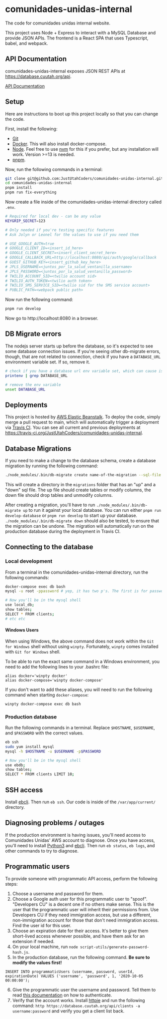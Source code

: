 # comunidades-unidas-internal

The code for comunidades unidas internal website.

This project uses Node + Express to interact with a MySQL Database and provide JSON APIs. The frontend is a React SPA that uses Typescript, babel, and webpack.

## API Documentation

comunidades-unidas-internal exposes JSON REST APIs at https://database.cuutah.org/api.

[API Documentation](/api-docs)

## Setup

Here are instructions to boot up this project locally so that you can change the code.

First, install the following:

- [Git](https://git-scm.com/book/en/v2/Getting-Started-Installing-Git)
- [Docker](https://www.docker.com/get-started). This will also install docker-compose.
- [Node](https://nodejs.org/en/download/). Feel free to use [nvm](https://github.com/creationix/nvm) for this if you prefer, but any installation will work. Version >=13 is needed.
- [pnpm](https://pnpm.js.org/).

Now, run the following commands in a terminal:

```sh
git clone git@github.com:JustUtahCoders/comunidades-unidas-internal.git
cd comunidades-unidas-internal
pnpm install
pnpm run fix-everything
```

Now create a file inside of the comunidades-unidas-internal directory called `.env`.

```sh
# Required for local dev - can be any value
KEYGRIP_SECRET=123

# Only needed if you're testing specific features
# Ask Jolyn or Leonel for the values to use if you need them

# USE_GOOGLE_AUTH=true
# GOOGLE_CLIENT_ID=<insert_id_here>
# GOOGLE_CLIENT_SECRET=<insert_client_secret_here>
# GOOGLE_CALLBACK_URL=http://localhost:8080/api/auth/google/callback
# GUEST_GITHUB_KEY=<insert_github_key_here>
# JPLS_USERNAME=<juntos_por_la_salud_ventanilla_username>
# JPLS_PASSWORD=<juntos_por_la_salud_ventanilla_password>
# TWILIO_ACCOUNT_SID=<twilio account sid>
# TWILIO_AUTH_TOKEN=<twilio auth token>
# TWILIO_SMS_SERVICE_SID=<twilio sid for the SMS service account>
# PUBLIC_PATH=<webpack public path>
```

Now run the following command:

```sh
pnpm run develop
```

Now go to http://localhost:8080 in a browser.

## DB Migrate errors

The nodejs server starts up before the database, so it's expected to see some database connection issues. If you're seeing other db-migrate errors, though, that are not related to connection, check if you have a `DATABASE_URL` environment variable set. If so, remove it.

```sh
# check if you have a database url env variable set, which can cause issues
printenv | grep DATABASE_URL

# remove the env variable
unset DATABASE_URL
```

## Deployments

This project is hosted by [AWS Elastic Beanstalk](https://aws.amazon.com/elasticbeanstalk/). To deploy the code,
simply merge a pull request to main, which will automatically trigger a deployment via [Travis CI](https://travis-ci.org/).
You can see all current and previous deployments at https://travis-ci.org/JustUtahCoders/comunidades-unidas-internal.

## Database Migrations

If you need to make a change to the database schema, create a database migration by running the following command:

```sh
./node_modules/.bin/db-migrate create name-of-the-migration --sql-file
```

This will create a directory in the `migrations` folder that has an "up" and a "down" sql file. The up file should create tables or modify columns,
the down file should drop tables and unmodify columns.

After creating a migration, you'll have to run `./node_modules/.bin/db-migrate up` to run it against your local database. You can run either `pnpm run develop-database` or `pnpm run develop` to start up your database. `./node_modules/.bin/db-migrate down` should also be tested, to ensure that the migration can be undone. The migration will automatically run on the production database during the deployment in Travis CI.

## Connecting to the database

### Local development

From a terminal in the comunidades-unidas-internal directory, run the following commands:

```sh
docker-compose exec db bash
mysql -u root -ppassword # yep, it has two p's. The first is for password, the second is for the word password which is the password

# Now you'll be in the mysql shell
use local_db;
show tables;
SELECT * FROM clients;
# etc etc
```

#### Windows Users

When using Windows, the above command does not work within the `Git for Windows` shell without using `winpty`. Fortunately, `winpty` comes installed with `Git for Windows` shell.

To be able to run the exact same command in a Windows environment, you need to add the following lines to your .bashrc file:

```
alias docker='winpty docker'
alias docker-compose='winpty docker-compose'
```

If you don't want to add these aliases, you will need to run the following command when starting `docker-compose`:

```sh
winpty docker-compose exec db bash
```

### Production database

Run the following commands in a terminal. Replace `$HOSTNAME`, `$USERNAME`, and `$PASSWORD` with the correct values.

```sh
eb ssh
sudo yum install mysql
mysql -h $HOSTNAME -u $USERNAME -p$PASSWORD

# Now you'll be in the mysql shell
use ebdb;
show tables;
SELECT * FROM clients LIMIT 10;
```

## SSH access

Install [ebcli](https://docs.aws.amazon.com/elasticbeanstalk/latest/dg/eb-cli3-install.html). Then run `eb ssh`. Our code is
inside of the `/var/app/current/` directory.

## Diagnosing problems / outages

If the production environment is having issues, you'll need access to Comunidades Unidas' AWS account to diagnose. Once you have access,
you'll need to install [Python3](https://docs.aws.amazon.com/elasticbeanstalk/latest/dg/eb-cli3-install.html) and
[ebcli](https://docs.aws.amazon.com/elasticbeanstalk/latest/dg/eb-cli3-install.html). Then run `eb status`, `eb logs`, and other commands to try to diagnose.

## Programmatic users

To provide someone with programmatic API access, perform the following steps:

1. Choose a username and password for them.
2. Choose a Google auth user for this programmatic user to "spoof". "Developers CU" is a decent one if no others make sense. This is the user that the programmatic user will inherit their permissions from. Use Developers CU if they need immigration access, but use a different, non-immigration account for those that don't need immigration access. Find the user id for this user.
3. Choose an expiration date for their access. It's better to give them short-lived access whenever possible, and have them ask for an extension if needed.
4. On your local machine, run `node script-utils/generate-password-hash.js`.
5. In the production database, run the following command. **Be sure to modify the values first!**

```mysql
INSERT INTO programmaticUsers (username, password, userId, expirationDate) VALUES ('username', 'password', 1, '2020-10-05 00:00:00');
```

6. Give the programmatic user the username and password. Tell them to read [this documentation](https://github.com/JustUtahCoders/comunidades-unidas-internal/tree/main/api-docs#how-to-use-your-api-key) on how to authenticate.
7. Verify that the account works. Install [httpie](https://httpie.org/) and run the following command: `http https://database.cuutah.org/api/clients -a username:password` and verify you get a client list back.
